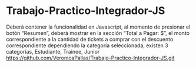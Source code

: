 # Trabajo-Practico-Integrador-JS
Deberá contener la funcionalidad en Javascript, al momento de presionar el botón “Resumen”, deberá mostrar en la sección “Total a Pagar: $”, el monto correspondiente a la cantidad de tickets a comprar con el descuento correspondiente dependiendo la categoría seleccionada, existen 3 categorías, Estudiante, Trainee, Junior
https://github.com/VeronicaPallas/Trabajo-Practico-Integrador-JS.git
